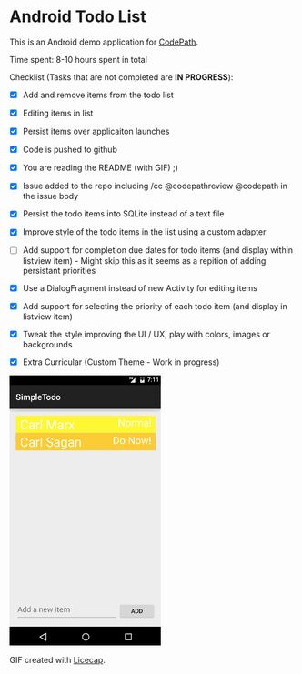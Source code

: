 # Android Todo List

This is an Android demo application for [CodePath](https://codepath.com).

Time spent: 8-10 hours spent in total

Checklist (Tasks that are not completed are **IN PROGRESS**):

* [x] Add and remove items from the todo list
* [x] Editing items in list
* [x] Persist items over applicaiton launches
* [x] Code is pushed to github
* [x] You are reading the README (with GIF) ;)
* [x] Issue added to the repo including /cc @codepathreview @codepath in the issue body 

* [X] Persist the todo items into SQLite instead of a text file
* [X] Improve style of the todo items in the list using a custom adapter
* [ ] Add support for completion due dates for todo items (and display within listview item) - Might skip this as it seems as a repition of adding persistant priorities
* [X] Use a DialogFragment instead of new Activity for editing items
* [X] Add support for selecting the priority of each todo item (and display in listview item)
* [X] Tweak the style improving the UI / UX, play with colors, images or backgrounds 
* [X] Extra Curricular (Custom Theme - Work in progress)

![Video Walkthrough](todoExample.gif)

GIF created with [Licecap](http://www.cockos.com/licecap/).
